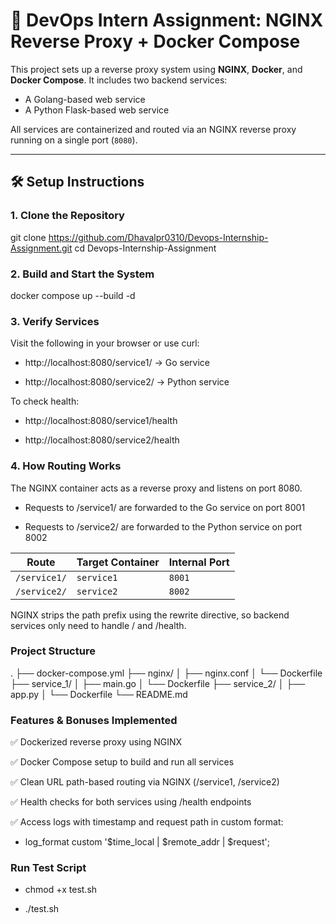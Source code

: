 # 🚀 DevOps Intern Assignment: NGINX Reverse Proxy + Docker Compose

This project sets up a reverse proxy system using **NGINX**, **Docker**, and **Docker Compose**. It includes two backend services:

- A Golang-based web service
- A Python Flask-based web service

All services are containerized and routed via an NGINX reverse proxy running on a single port (`8080`).

---

## 🛠️ Setup Instructions

### 1. Clone the Repository

git clone https://github.com/Dhavalpr0310/Devops-Internship-Assignment.git
cd Devops-Internship-Assignment

### 2. Build and Start the System
docker compose up --build -d

### 3. Verify Services
Visit the following in your browser or use curl:

 - http://localhost:8080/service1/ → Go service

 - http://localhost:8080/service2/ → Python service

To check health:

 - http://localhost:8080/service1/health

 - http://localhost:8080/service2/health

### 4. How Routing Works
The NGINX container acts as a reverse proxy and listens on port 8080.

 - Requests to /service1/ are forwarded to the Go service on port 8001

 - Requests to /service2/ are forwarded to the Python service on port 8002

| Route        | Target Container | Internal Port |
| ------------ | ---------------- | ------------- |
| `/service1/` | `service1`       | `8001`        |
| `/service2/` | `service2`       | `8002`        |

NGINX strips the path prefix using the rewrite directive, so backend services only need to handle / and /health.


### Project Structure
.
├── docker-compose.yml
├── nginx/
│   ├── nginx.conf
│   └── Dockerfile
├── service_1/
│   ├── main.go
│   └── Dockerfile
├── service_2/
│   ├── app.py
│   └── Dockerfile
└── README.md

### Features & Bonuses Implemented
✅ Dockerized reverse proxy using NGINX

✅ Docker Compose setup to build and run all services

✅ Clean URL path-based routing via NGINX (/service1, /service2)

✅ Health checks for both services using /health endpoints

✅ Access logs with timestamp and request path in custom format:

 - log_format custom '$time_local | $remote_addr | $request';




### Run Test Script 

 - chmod +x test.sh

 - ./test.sh